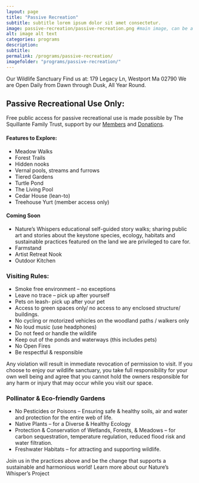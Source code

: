 ```yaml
---
layout: page
title: "Passive Recreation"
subtitle: subtitle lorem ipsum dolor sit amet consectetur.
image: passive-recreation/passive-recreation.png #main image, can be a link or a file in assets/img/portfolio
alt: image alt text
categories: programs
description:
subtitle:
permalink: /programs/passive-recreation/
imagefolder: "programs/passive-recreation/"
---
```


Our Wildlife Sanctuary 
Find us at:  179 Legacy Ln, Westport Ma 02790
We are Open Daily from Dawn through Dusk, All Year Round.



## Passive Recreational Use Only:
Free public access for passive recreational use is made possible by The Squillante Family Trust, support by our [Members](/support#membership) and [Donations](/support#initiatives). 

#### Features to Explore:

-  Meadow Walks
- Forest Trails
- Hidden nooks
- Vernal pools, streams and furrows
-  Tiered Gardens
- Turtle Pond
- The Living Pool 
- Cedar House (lean-to)
- Treehouse Yurt (member access only)

#### Coming Soon

- Nature’s Whispers educational self-guided story walks; sharing public art and stories about the keystone species, ecology, habitats and sustainable practices featured on the land we are privileged to care for. 
- Farmstand
- Artist Retreat Nook
- Outdoor Kitchen


### Visiting Rules:

- Smoke free environment – no exceptions
-  Leave no trace – pick up after yourself
- Pets on leash- pick up after your pet
- Access to green spaces only/ no access to any enclosed structure/ buildings.
- No cycling or motorized vehicles on the woodland paths / walkers only
- No loud music (use headphones)
- Do not feed or handle the wildlife
- Keep out of the ponds and waterways (this includes pets)
- No Open Fires
- Be respectful & responsible

Any violation will result in immediate revocation of permission to visit. If you choose to enjoy our wildlife sanctuary, you take full responsibility for your own well being and agree that you cannot hold the owners responsible for any harm or injury that may occur while you visit our space.


### Pollinator & Eco-friendly Gardens

- No Pesticides or Poisons – Ensuring safe & healthy soils, air and water and protection for the entire web of life.
- Native Plants – for a Diverse & Healthy Ecology
- Protection & Conservation of Wetlands, Forests, & Meadows – for carbon sequestration, temperature regulation, reduced flood risk and water filtration.
- Freshwater Habitats – for attracting and supporting wildlife.

Join us in the practices above and be the change that supports a sustainable and harmonious world! Learn more about our Nature’s Whisper’s Project

